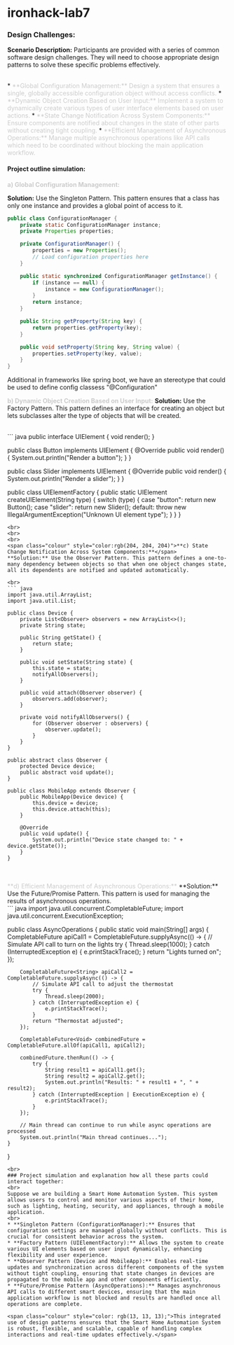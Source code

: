 # ironhack-lab7

### Design Challenges:

**Scenario Description:** Participants are provided with a series of common software design challenges. They will need to choose appropriate design patterns to solve these specific problems effectively.

<br>
* <span class="colour" style="color:rgb(204, 204, 204)">**Global Configuration Management:** Design a system that ensures a single, globally accessible configuration object without access conflicts.</span>
* <span class="colour" style="color:rgb(204, 204, 204)">**Dynamic Object Creation Based on User Input:** Implement a system to dynamically create various types of user interface elements based on user actions.</span>
* <span class="colour" style="color:rgb(204, 204, 204)">**State Change Notification Across System Components:** Ensure components are notified about changes in the state of other parts without creating tight coupling.</span>
* <span class="colour" style="color:rgb(204, 204, 204)">**Efficient Management of Asynchronous Operations:** Manage multiple asynchronous operations like API calls which need to be coordinated without blocking the main application workflow.</span>

#### Project outline simulation:

<span class="colour" style="color:rgb(204, 204, 204)">**a) Global Configuration Management:** </span>

**Solution:** Use the Singleton Pattern. This pattern ensures that a class has only one instance and provides a global point of access to it.

``` java
public class ConfigurationManager {
    private static ConfigurationManager instance;
    private Properties properties;

    private ConfigurationManager() {
        properties = new Properties();
        // Load configuration properties here
    }

    public static synchronized ConfigurationManager getInstance() {
        if (instance == null) {
            instance = new ConfigurationManager();
        }
        return instance;
    }

    public String getProperty(String key) {
        return properties.getProperty(key);
    }

    public void setProperty(String key, String value) {
        properties.setProperty(key, value);
    }
}
```

Additional in frameworks like spring boot, we have an stereotype that could be used to define config classess "@Configuration"

<span class="colour" style="color:rgb(204, 204, 204)">**b) Dynamic Object Creation Based on User Input:**</span>
**Solution:** Use the Factory Pattern. This pattern defines an interface for creating an object but lets subclasses alter the type of objects that will be created.

<br>
``` java
public interface UIElement {
    void render();
}

public class Button implements UIElement {
    @Override
    public void render() {
        System.out.println("Render a button");
    }
}

public class Slider implements UIElement {
    @Override
    public void render() {
        System.out.println("Render a slider");
    }
}

public class UIElementFactory {
    public static UIElement createUIElement(String type) {
        switch (type) {
            case "button":
                return new Button();
            case "slider":
                return new Slider();
            default:
                throw new IllegalArgumentException("Unknown UI element type");
        }
    }
}
```
<br>
<br>
<br>
<span class="colour" style="color:rgb(204, 204, 204)">**c) State Change Notification Across System Components:**</span>
**Solution:** Use the Observer Pattern. This pattern defines a one-to-many dependency between objects so that when one object changes state, all its dependents are notified and updated automatically.

<br>
``` java
import java.util.ArrayList;
import java.util.List;

public class Device {
    private List<Observer> observers = new ArrayList<>();
    private String state;

    public String getState() {
        return state;
    }

    public void setState(String state) {
        this.state = state;
        notifyAllObservers();
    }

    public void attach(Observer observer) {
        observers.add(observer);
    }

    private void notifyAllObservers() {
        for (Observer observer : observers) {
            observer.update();
        }
    }
}

public abstract class Observer {
    protected Device device;
    public abstract void update();
}

public class MobileApp extends Observer {
    public MobileApp(Device device) {
        this.device = device;
        this.device.attach(this);
    }

    @Override
    public void update() {
        System.out.println("Device state changed to: " + device.getState());
    }
}
```
<br>
<br>
<span class="colour" style="color:rgb(204, 204, 204)">**d) Efficient Management of Asynchronous Operations:**</span>
**Solution:** Use the Future/Promise Pattern. This pattern is used for managing the results of asynchronous operations.

<br>
``` java
import java.util.concurrent.CompletableFuture;
import java.util.concurrent.ExecutionException;

public class AsyncOperations {
    public static void main(String[] args) {
        CompletableFuture<String> apiCall1 = CompletableFuture.supplyAsync(() -> {
            // Simulate API call to turn on the lights
            try {
                Thread.sleep(1000);
            } catch (InterruptedException e) {
                e.printStackTrace();
            }
            return "Lights turned on";
        });

        CompletableFuture<String> apiCall2 = CompletableFuture.supplyAsync(() -> {
            // Simulate API call to adjust the thermostat
            try {
                Thread.sleep(2000);
            } catch (InterruptedException e) {
                e.printStackTrace();
            }
            return "Thermostat adjusted";
        });

        CompletableFuture<Void> combinedFuture = CompletableFuture.allOf(apiCall1, apiCall2);

        combinedFuture.thenRun(() -> {
            try {
                String result1 = apiCall1.get();
                String result2 = apiCall2.get();
                System.out.println("Results: " + result1 + ", " + result2);
            } catch (InterruptedException | ExecutionException e) {
                e.printStackTrace();
            }
        });

        // Main thread can continue to run while async operations are processed
        System.out.println("Main thread continues...");
    }
}
```
<br>
### Project simulation and explanation how all these parts could interact together:
<br>
Suppose we are building a Smart Home Automation System. This system allows users to control and monitor various aspects of their home, such as lighting, heating, security, and appliances, through a mobile application.
<br>
* **Singleton Pattern (ConfigurationManager):** Ensures that configuration settings are managed globally without conflicts. This is crucial for consistent behavior across the system.
* **Factory Pattern (UIElementFactory):** Allows the system to create various UI elements based on user input dynamically, enhancing flexibility and user experience.
* **Observer Pattern (Device and MobileApp):** Enables real-time updates and synchronization across different components of the system without tight coupling, ensuring that state changes in devices are propagated to the mobile app and other components efficiently.
* **Future/Promise Pattern (AsyncOperations):** Manages asynchronous API calls to different smart devices, ensuring that the main application workflow is not blocked and results are handled once all operations are complete.

<span class="colour" style="color: rgb(13, 13, 13);">This integrated use of design patterns ensures that the Smart Home Automation System is robust, flexible, and scalable, capable of handling complex interactions and real-time updates effectively.</span>